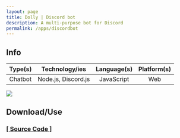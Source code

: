 ```yaml
---
layout: page
title: Dolly | Discord bot
description: A multi-purpose bot for Discord
permalink: /apps/discordbot
---
```


## Info

| Type(s) | Technology/ies | Language(s) | Platform(s) |
|:---:|:---:|:---:|:---:|
| Chatbot | Node.js, Discord.js | JavaScript | Web |

![](https://dewanmukto.com/asset/images/post1.jpg)

## Download/Use

### [[ Source Code ]](https://github.com/diztil/Dolly)
